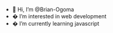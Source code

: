 - 👋 Hi, I’m @Brian-Ogoma
- � I’m interested in web development
- � I’m currently learning javascript

<!---
Brian-Ogoma/Brian-Ogoma is a ✨ special ✨ repository because its `README.md` (this file) appears on your GitHub profile.
You can click the Preview link to take a look at your changes.
--->
